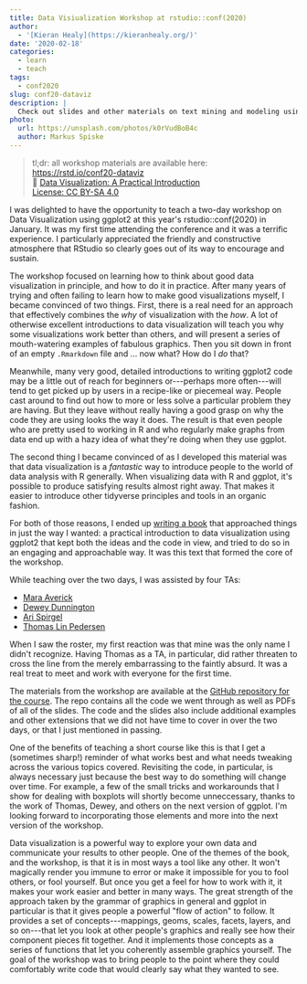 ```yaml
---
title: Data Visiualization Workshop at rstudio::conf(2020)
author:
  - '[Kieran Healy](https://kieranhealy.org/)'
date: '2020-02-18'
categories:
  - learn
  - teach
tags:
  - conf2020
slug: conf20-dataviz
description: |
  Check out slides and other materials on text mining and modeling using tidy data principles.
photo:
  url: https://unsplash.com/photos/k0rVudBoB4c
  author: Markus Spiske
---
```


> tl;dr: all workshop materials are available here: <br>
> <i class="fab fa-github fa-fw"></i> https://rstd.io/conf20-dataviz <br>
> 📖 [Data Visualization: A Practical Introduction](http://socviz.co) <br>
> <i class="fab fa-creative-commons fa-fw"></i> [License: CC BY-SA 4.0](https://creativecommons.org/licenses/by-sa/4.0/legalcode)


I was delighted to have the opportunity to teach a two-day workshop on Data Visualization using ggplot2 at this year's rstudio::conf(2020) in January. It was my first time attending the conference and it was a terrific experience. I particularly appreciated the friendly and constructive atmosphere that RStudio so clearly goes out of its way to encourage and sustain.

The workshop focused on learning how to think about good data visualization in principle, and how to do it in practice. After many years of trying and often failing to learn how to make good visualizations myself, I became convinced of two things. First, there is a real need for an approach that effectively combines the _why_ of visualization with the _how_. A lot of otherwise excellent introductions to data visualization will teach you why some visualizations work better than others, and will present a series of mouth-watering examples of fabulous graphics. Then you sit down in front of an empty `.Rmarkdown` file and ... now what? How do I _do_ that?

Meanwhile, many very good, detailed introductions to writing ggplot2 code may be a little out of reach for beginners or---perhaps more often---will tend to get picked up by users in a recipe-like or piecemeal way. People cast around to find out how to more or less solve a particular problem they are having. But they leave without really having a good grasp on why the code they are using looks the way it does. The result is that even people who are pretty used to working in R and who regularly make graphs from data end up with a hazy idea of what they're doing when they use ggplot. 

The second thing I became convinced of as I developed this material was that data visualization is a _fantastic_ way to introduce people to the world of data analysis with R generally. When visualizing data with R and ggplot, it's possible to produce satisfying results almost right away. That makes it easier to introduce other tidyverse principles and tools in an organic fashion.

For both of those reasons, I ended up [writing a book](http://socviz.co) that approached things in just the way I wanted: a practical introduction to data visualization using ggplot2 that kept both the ideas and the code in view, and tried to do so in an engaging and approachable way. It was this text that formed the core of the workshop.

While teaching over the two days, I was assisted by four TAs:

- [Mara Averick](http://www.twitter.com/dataandme/)
- [Dewey Dunnington](https://www.twitter.com/paleolimbot/)
- [Ari Spirgel](https://www.twitter.com/ariespirgel/)
- [Thomas Lin Pedersen](https://www.twitter.com/thomasp85)

When I saw the roster, my first reaction was that mine was the only name I didn't recognize. Having Thomas as a TA, in particular, did rather threaten to cross the line from the merely embarrassing to the faintly absurd. It was a real treat to meet and work with everyone for the first time. 

The materials from the workshop are available at the [GitHub repository for the course](https://rstd.io/conf20-dataviz). The repo contains all the code we went through as well as PDFs of all of the slides. The code and the slides also include additional examples and other extensions that we did not have time to cover in over the two days, or that I just mentioned in passing.

One of the benefits of teaching a short course like this is that I get a (sometimes sharp!) reminder of what works best and what needs tweaking across the various topics covered. Revisiting the code, in particular, is always necessary just because the best way to do something will change over time. For example, a few of the small tricks and workarounds that I show for dealing with boxplots will shortly become unneccessary, thanks to the work of Thomas, Dewey, and others on the next version of ggplot. I'm looking forward to incorporating those elements and more into the next version of the workshop. 

Data visualization is a powerful way to explore your own data and communicate your results to other people. One of the themes of the book, and the workshop, is that it is in most ways a tool like any other. It won't magically render you immune to error or make it impossible for you to fool others, or fool yourself. But once you get a feel for how to work with it, it makes your work easier and better in many ways. The great strength of the approach taken by the grammar of graphics in general and ggplot in particular is that it gives people a powerful "flow of action" to follow. It provides a set of concepts---mappings, geoms, scales, facets, layers, and so on---that let you look at other people's graphics and really see how their component pieces fit together. And it implements those concepts as a series of functions that let you coherently assemble graphics yourself. The goal of the workshop was to bring people to the point where they could comfortably write code that would clearly say what they wanted to see. 







